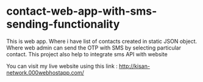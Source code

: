 # contact-web-app-with-sms-sending-functionality
This is web app. Where i have list of contacts created in static JSON object. Where web admin can send the OTP with SMS by selecting particular contact. This project also help to integrate sms API with website

You can visit my live website using this link    :   http://kisan-network.000webhostapp.com/
